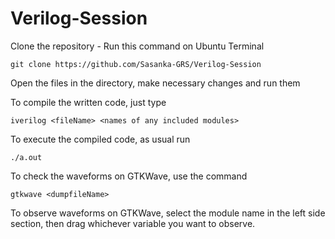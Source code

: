 # Verilog-Session

Clone the repository - Run this command on Ubuntu Terminal
    
    git clone https://github.com/Sasanka-GRS/Verilog-Session

Open the files in the directory, make necessary changes and run them

To compile the written code, just type

    iverilog <fileName> <names of any included modules>

To execute the compiled code, as usual run

    ./a.out
To check the waveforms on GTKWave, use the command

    gtkwave <dumpfileName>

To observe waveforms on GTKWave, select the module name in the left side section, then drag
whichever variable you want to observe.
